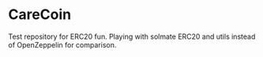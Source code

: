 # CareCoin
Test repository for ERC20 fun. Playing with solmate ERC20 and utils instead of OpenZeppelin for comparison.
